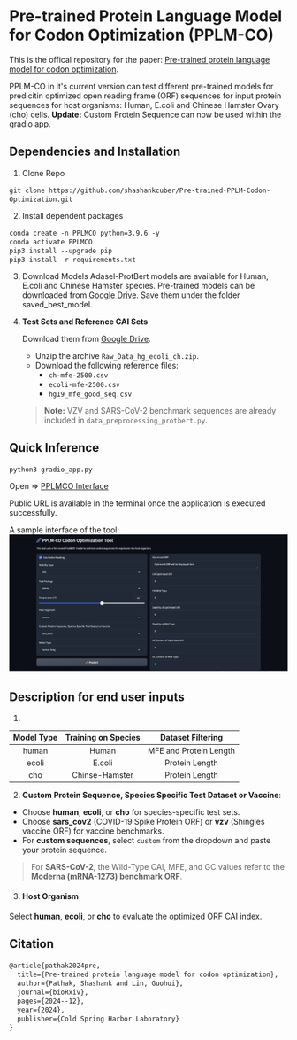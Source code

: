 
# Pre-trained Protein Language Model for Codon Optimization (PPLM-CO)

This is the offical repository for the paper: [Pre-trained protein language model for codon optimization](https://www.biorxiv.org/content/10.1101/2024.12.12.628267v1). 

PPLM-CO in it's current version can test different pre-trained models for predicitin optimized open reading frame (ORF) sequences for input protein sequences for host organisms: Human, E.coli and Chinese Hamster Ovary (cho) cells.
**Update:** Custom Protein Sequence can now be used within the gradio app.

## Dependencies and Installation
1. Clone Repo
```
git clone https://github.com/shashankcuber/Pre-trained-PPLM-Codon-Optimization.git
```
2. Install dependent packages
```
conda create -n PPLMCO python=3.9.6 -y
conda activate PPLMCO
pip3 install --upgrade pip
pip3 install -r requirements.txt
```
3. Download Models 
Adasel-ProtBert models are available for Human, E.coli and Chinese Hamster species.
Pre-trained models can be downloaded from [Google Drive](https://drive.google.com/drive/folders/1_KEn-HY4KHhrBTsHuqBV30KEXMON7TLP?usp=sharing).
Save them under the folder saved_best_model.

4. **Test Sets and Reference CAI Sets**

   Download them from [Google Drive](https://drive.google.com/drive/folders/1_KEn-HY4KHhrBTsHuqBV30KEXMON7TLP?usp=sharing).

   - Unzip the archive `Raw_Data_hg_ecoli_ch.zip`.
   - Download the following reference files:
     - `ch-mfe-2500.csv`
     - `ecoli-mfe-2500.csv`
     - `hg19_mfe_good_seq.csv`

   > **Note:** VZV and SARS-CoV-2 benchmark sequences are already included in `data_preprocessing_protbert.py`.

## Quick Inference 
```
python3 gradio_app.py
```
Open => [PPLMCO Interface](http://0.0.0.0:7860)

Public URL is available in the terminal once the application is executed successfully.

A sample interface of the tool:
![](./assets/Inteface-PPLM-CO-Tool.png)

## Description for end user inputs
1.

|  Model Type  | Training on Species |    Dataset Filtering   |
|:------------:|:-------------------:|:----------------------:|
|     human    |        Human        | MFE and Protein Length |
|     ecoli    |        E.coli       |     Protein Length     |
|      cho     |    Chinse-Hamster   |     Protein Length     |


2. **Custom Protein Sequence, Species Specific Test Dataset or Vaccine**:
- Choose **human**, **ecoli**, or **cho** for species-specific test sets.  
- Choose **sars_cov2** (COVID-19 Spike Protein ORF) or **vzv** (Shingles vaccine ORF) for vaccine benchmarks.  
- For **custom sequences**, select `custom` from the dropdown and paste your protein sequence.  

> For **SARS-CoV-2**, the Wild-Type CAI, MFE, and GC values refer to the **Moderna (mRNA-1273) benchmark ORF**.

3. #### Host Organism
Select **human**, **ecoli**, or **cho** to evaluate the optimized ORF CAI index.

## Citation
```
@article{pathak2024pre,
  title={Pre-trained protein language model for codon optimization},
  author={Pathak, Shashank and Lin, Guohui},
  journal={bioRxiv},
  pages={2024--12},
  year={2024},
  publisher={Cold Spring Harbor Laboratory}
}
```